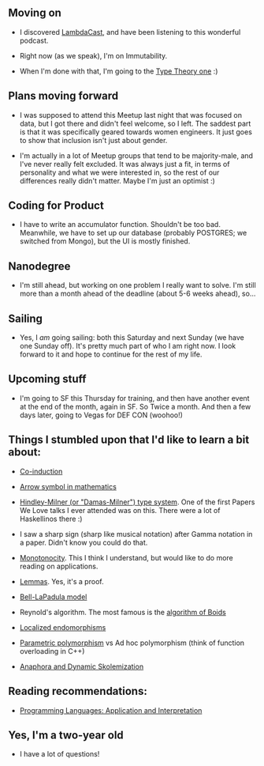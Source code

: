 ## Moving on

- I discovered [LambdaCast](https://soundcloud.com/lambda-cast), and have been listening to this wonderful podcast.

- Right now (as we speak), I'm on Immutability.
  
- When I'm done with that, I'm going to the [Type Theory one](http://typetheorypodcast.com/) :) 

## Plans moving forward

- I was supposed to attend this Meetup last night that was focused on data,
  but I got there and didn't feel welcome, so I left. The saddest part is that
  it was specifically geared towards women engineers. It just goes to show that 
  inclusion isn't just about gender. 
  
- I'm actually in a lot of Meetup groups that tend to be majority-male, and 
  I've never really felt excluded. It was always just a fit, in terms of personality
  and what we were interested in, so the rest of our differences really didn't matter.
  Maybe I'm just an optimist :)
  
  
## Coding for Product

- I have to write an accumulator function. Shouldn't be too bad.
  Meanwhile, we have to set up our database (probably POSTGRES; we switched from Mongo), 
  but the UI is mostly finished.
  
## Nanodegree

- I'm still ahead, but working on one problem I really want to solve. I'm still more
  than a month ahead of the deadline (about 5-6 weeks ahead), so...
  
## Sailing

- Yes, I *am* going sailing: both this Saturday and next Sunday (we have one Sunday off).
  It's pretty much part of who I am right now. I look forward to it and hope to continue for
  the rest of my life.
  
## Upcoming stuff

- I'm going to SF this Thursday for training, and then have another event at the end of the month,
  again in SF. So Twice a month. And then a few days later, going to Vegas for DEF CON (woohoo!)
  
## Things I stumbled upon that I'd like to learn a bit about:

- [Co-induction](https://en.wikipedia.org/wiki/Coinduction)

- [Arrow symbol in mathematics](https://en.wikipedia.org/wiki/Comma_category)

- [Hindley-Milner (or "Damas-Milner") type system](https://en.wikipedia.org/wiki/Hindley%E2%80%93Milner_type_system). 
  One of the first Papers We Love talks I ever attended was on this. There were a lot of Haskellinos there :)
  
- I saw a sharp sign (sharp like musical notation) after Gamma notation in a paper. Didn't know you could do that.

- [Monotonocity](https://en.wikipedia.org/wiki/Monotonic_function). This I think I understand, but would like to do
  more reading on applications.
  
- [Lemmas](http://mathworld.wolfram.com/Lemma.html). Yes, it's a proof. 

- [Bell-LaPadula model](https://en.wikipedia.org/wiki/Bell%E2%80%93LaPadula_model)

- Reynold's algorithm. The most famous is the [algorithm of Boids](https://en.wikipedia.org/wiki/Boids)

- [Localized endomorphisms](https://ncatlab.org/nlab/show/localized+endomorphism)

- [Parametric polymorphism](https://en.wikipedia.org/wiki/Parametric_polymorphism) vs Ad hoc polymorphism (think of function overloading in C++)

- [Anaphora and Dynamic Skolemization](https://webcache.googleusercontent.com/search?q=cache:RF8W9mT5Ym8J:https://www.cs.rochester.edu/~schubert/papers/dynamic-skolemization.ps+&cd=11&hl=en&ct=clnk&gl=us)

## Reading recommendations:

- [Programming Languages: Application and Interpretation](http://cs.brown.edu/~sk/Publications/Books/ProgLangs/2007-04-26/plai-2007-04-26.pdf)

## Yes, I'm a two-year old

- I have a lot of questions!

  
